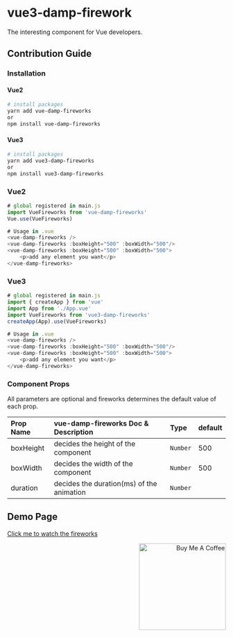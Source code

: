 # vue3-damp-firework
The interesting component for Vue developers.
<!-- <p align="center"><img src="/dampion/Vue-damp-fireworks/raw/master/public/fireworks.gif" alt="Vue dampion fireworks"></p> -->

## Contribution Guide

### Installation
#### Vue2
```bash
# install packages
yarn add vue-damp-fireworks
or
npm install vue-damp-fireworks
```

#### Vue3
```bash
# install packages
yarn add vue3-damp-fireworks
or
npm install vue3-damp-fireworks
```

### Vue2
```javascript
# global registered in main.js 
import VueFireworks from 'vue-damp-fireworks'
Vue.use(VueFireworks)

# Usage in .vue
<vue-damp-fireworks />
<vue-damp-fireworks :boxHeight="500" :boxWidth="500"/>
<vue-damp-fireworks :boxHeight="500" :boxWidth="500">
    <p>add any element you want</p>
</vue-damp-fireworks>
```

### Vue3
```javascript
# global registered in main.js 
import { createApp } from 'vue'
import App from './App.vue'
import VueFireworks from 'vue3-damp-fireworks'
createApp(App).use(VueFireworks)

# Usage in .vue
<vue-damp-fireworks />
<vue-damp-fireworks :boxHeight="500" :boxWidth="500"/>
<vue-damp-fireworks :boxHeight="500" :boxWidth="500">
    <p>add any element you want</p>
</vue-damp-fireworks>
```

### Component Props

All parameters are optional and fireworks determines the default value of each prop.

| Prop Name       | vue-damp-fireworks Doc & Description                                                     | Type                   | default |
| :-------------- | :--------------------------------------------------------------------------------------- | :--------------------- | :------ |
| boxHeight       | decides the height of the component                                                      | `Number`               | 500     |
| boxWidth        | decides the width of the component                                                       | `Number`               | 500     |
| duration        | decides the duration(ms) of the animation                                                | `Number`               |         |


## Demo Page
[Click me to watch the fireworks](https://dampion.github.io/Vue3-damp-fireworks/)

<p align="right">
  <a href="https://www.buymeacoffee.com/dampion" target="_blank" rel="noopener noreferrer">
    <img width="200" src="https://cdn.buymeacoffee.com/buttons/v2/default-green.png" alt="Buy Me A Coffee" />
  </a>
</p>